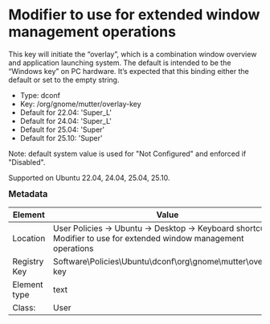 # Modifier to use for extended window management operations

This key will initiate the “overlay”, which is a combination window overview and application launching system.  The default is intended to be the “Windows key” on PC hardware.  It’s expected that this binding either the default or set to the empty string.

- Type: dconf
- Key: /org/gnome/mutter/overlay-key
- Default for 22.04: 'Super_L'
- Default for 24.04: 'Super_L'
- Default for 25.04: 'Super'
- Default for 25.10: 'Super'

Note: default system value is used for "Not Configured" and enforced if "Disabled".

Supported on Ubuntu 22.04, 24.04, 25.04, 25.10.



<span style="font-size: larger;">**Metadata**</span>

| Element      | Value            |
| ---          | ---              |
| Location     | User Policies -> Ubuntu -> Desktop -> Keyboard shortcuts -> Modifier to use for extended window management operations    |
| Registry Key | Software\Policies\Ubuntu\dconf\org\gnome\mutter\overlay-key         |
| Element type | text |
| Class:       | User       |
